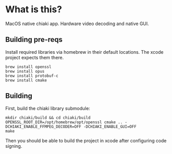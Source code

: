 # What is this?

MacOS native chiaki app. Hardware video decoding and native GUI.

## Building pre-reqs

Install required libraries via homebrew in their default locations. The xcode project expects them there.
    
    brew install openssl
    brew install opus
    brew install protobuf-c    
    brew install cmake

## Building

First, build the chiaki library submodule:

    mkdir chiaki/build && cd chiaki/build
    OPENSSL_ROOT_DIR=/opt/homebrew/opt/openssl cmake .. -DCHIAKI_ENABLE_FFMPEG_DECODER=OFF -DCHIAKI_ENABLE_GUI=OFF
    make

Then you should be able to build the project in xcode after configuring code signing.

